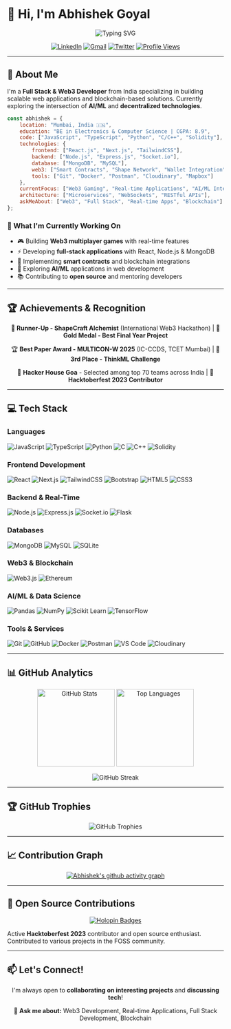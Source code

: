 # 👋 Hi, I'm Abhishek Goyal

<div align="center">
  
  ![Typing SVG](https://readme-typing-svg.herokuapp.com?font=Fira+Code&size=22&duration=3000&pause=1000&color=00D9FF&center=true&vCenter=true&width=600&lines=Full+Stack+Developer+%F0%9F%9A%80;Web3+%26+Blockchain%E2%9B%93;AI%2FML+Enthusiast+%F0%9F%A4%96;Open+Source+Contributor+%F0%9F%8C%9F;Building+Decentralized+Future!)

  [![LinkedIn](https://img.shields.io/badge/LinkedIn-Connect-0077B5?style=for-the-badge&logo=linkedin&logoColor=white)](https://www.linkedin.com/in/abhishek-goyal7/)
  [![Gmail](https://img.shields.io/badge/Gmail-Contact-D14836?style=for-the-badge&logo=gmail&logoColor=white)](mailto:abhishekgoyal1311@gmail.com)
  [![Twitter](https://img.shields.io/badge/Twitter-Follow-1DA1F2?style=for-the-badge&logo=twitter&logoColor=white)](https://x.com/Code_By_AG)
  [![Profile Views](https://komarev.com/ghpvc/?username=Abhishekgoyal007&label=Profile%20Views&color=00D9FF&style=for-the-badge)](https://github.com/Abhishekgoyal007)

</div>

---

## 🚀 About Me

I'm a **Full Stack & Web3 Developer** from India specializing in building scalable web applications and blockchain-based solutions. Currently exploring the intersection of **AI/ML** and **decentralized technologies**.

```javascript
const abhishek = {
    location: "Mumbai, India 🇮🇳",
    education: "BE in Electronics & Computer Science | CGPA: 8.9",
    code: ["JavaScript", "TypeScript", "Python", "C/C++", "Solidity"],
    technologies: {
        frontend: ["React.js", "Next.js", "TailwindCSS"],
        backend: ["Node.js", "Express.js", "Socket.io"],
        database: ["MongoDB", "MySQL"],
        web3: ["Smart Contracts", "Shape Network", "Wallet Integration"],
        tools: ["Git", "Docker", "Postman", "Cloudinary", "Mapbox"]
    },
    currentFocus: ["Web3 Gaming", "Real-time Applications", "AI/ML Integration"],
    architecture: ["Microservices", "WebSockets", "RESTful APIs"],
    askMeAbout: ["Web3", "Full Stack", "Real-time Apps", "Blockchain"]
};
```

### 🎯 What I'm Currently Working On
- 🎮 Building **Web3 multiplayer games** with real-time features
- ⚡ Developing **full-stack applications** with React, Node.js & MongoDB
- 🔗 Implementing **smart contracts** and blockchain integrations
- 🤖 Exploring **AI/ML** applications in web development
- 📚 Contributing to **open source** and mentoring developers

---

## 🏆 Achievements & Recognition

<div align="center">

🥈 **Runner-Up - ShapeCraft Alchemist** (International Web3 Hackathon) | 🥇 **Gold Medal - Best Final Year Project**

🏆 **Best Paper Award - MULTICON-W 2025** (IC-CCDS, TCET Mumbai) | 🥉 **3rd Place - ThinkML Challenge**

🌟 **Hacker House Goa** - Selected among top 70 teams across India | 🎃 **Hacktoberfest 2023 Contributor**

</div>

---

## 💻 Tech Stack

### Languages
![JavaScript](https://img.shields.io/badge/JavaScript-F7DF1E?style=for-the-badge&logo=javascript&logoColor=black)
![TypeScript](https://img.shields.io/badge/TypeScript-007ACC?style=for-the-badge&logo=typescript&logoColor=white)
![Python](https://img.shields.io/badge/Python-3776AB?style=for-the-badge&logo=python&logoColor=white)
![C](https://img.shields.io/badge/C-00599C?style=for-the-badge&logo=c&logoColor=white)
![C++](https://img.shields.io/badge/C++-00599C?style=for-the-badge&logo=cplusplus&logoColor=white)
![Solidity](https://img.shields.io/badge/Solidity-363636?style=for-the-badge&logo=solidity&logoColor=white)

### Frontend Development
![React](https://img.shields.io/badge/React.js-61DAFB?style=for-the-badge&logo=react&logoColor=black)
![Next.js](https://img.shields.io/badge/Next.js-000000?style=for-the-badge&logo=nextdotjs&logoColor=white)
![TailwindCSS](https://img.shields.io/badge/Tailwind-38B2AC?style=for-the-badge&logo=tailwind-css&logoColor=white)
![Bootstrap](https://img.shields.io/badge/Bootstrap-7952B3?style=for-the-badge&logo=bootstrap&logoColor=white)
![HTML5](https://img.shields.io/badge/HTML5-E34F26?style=for-the-badge&logo=html5&logoColor=white)
![CSS3](https://img.shields.io/badge/CSS3-1572B6?style=for-the-badge&logo=css3&logoColor=white)

### Backend & Real-Time
![Node.js](https://img.shields.io/badge/Node.js-339933?style=for-the-badge&logo=node.js&logoColor=white)
![Express.js](https://img.shields.io/badge/Express.js-000000?style=for-the-badge&logo=express&logoColor=white)
![Socket.io](https://img.shields.io/badge/Socket.io-010101?style=for-the-badge&logo=socket.io&logoColor=white)
![Flask](https://img.shields.io/badge/Flask-000000?style=for-the-badge&logo=flask&logoColor=white)

### Databases
![MongoDB](https://img.shields.io/badge/MongoDB-4EA94B?style=for-the-badge&logo=mongodb&logoColor=white)
![MySQL](https://img.shields.io/badge/MySQL-4479A1?style=for-the-badge&logo=mysql&logoColor=white)
![SQLite](https://img.shields.io/badge/SQLite-003B57?style=for-the-badge&logo=sqlite&logoColor=white)

### Web3 & Blockchain
![Web3.js](https://img.shields.io/badge/Web3.js-F16822?style=for-the-badge&logo=web3.js&logoColor=white)
![Ethereum](https://img.shields.io/badge/Ethereum-3C3C3D?style=for-the-badge&logo=ethereum&logoColor=white)

### AI/ML & Data Science
![Pandas](https://img.shields.io/badge/Pandas-150458?style=for-the-badge&logo=pandas&logoColor=white)
![NumPy](https://img.shields.io/badge/NumPy-013243?style=for-the-badge&logo=numpy&logoColor=white)
![Scikit Learn](https://img.shields.io/badge/Scikit_Learn-F7931E?style=for-the-badge&logo=scikit-learn&logoColor=white)
![TensorFlow](https://img.shields.io/badge/TensorFlow-FF6F00?style=for-the-badge&logo=tensorflow&logoColor=white)

### Tools & Services
![Git](https://img.shields.io/badge/Git-F05032?style=for-the-badge&logo=git&logoColor=white)
![GitHub](https://img.shields.io/badge/GitHub-181717?style=for-the-badge&logo=github&logoColor=white)
![Docker](https://img.shields.io/badge/Docker-2496ED?style=for-the-badge&logo=docker&logoColor=white)
![Postman](https://img.shields.io/badge/Postman-FF6C37?style=for-the-badge&logo=postman&logoColor=white)
![VS Code](https://img.shields.io/badge/VS_Code-007ACC?style=for-the-badge&logo=visual-studio-code&logoColor=white)
![Cloudinary](https://img.shields.io/badge/Cloudinary-3448C5?style=for-the-badge&logo=cloudinary&logoColor=white)

---

## 📊 GitHub Analytics

<p align="center">
  <img 
    src="https://github-readme-stats.vercel.app/api?username=Abhishekgoyal007&show_icons=true&theme=tokyonight&include_all_commits=true&hide_border=true" 
    height="180em" 
    alt="GitHub Stats"
  />
  <img 
    src="https://github-readme-stats.vercel.app/api/top-langs/?username=Abhishekgoyal007&layout=compact&langs_count=8&theme=tokyonight&hide_border=true" 
    height="180em" 
    alt="Top Languages"
  />
</p>

<p align="center">
  <img 
    src="https://streak-stats.demolab.com/?user=Abhishekgoyal007&theme=tokyonight&hide_border=true" 
    alt="GitHub Streak"
  />
</p>

---

## 🏆 GitHub Trophies

<div align="center">
  <img src="https://github-profile-trophy.vercel.app/?username=Abhishekgoyal007&theme=tokyonight&no-frame=true&no-bg=true&margin-w=4&row=2&column=4" alt="GitHub Trophies"/>
</div>

---

## 📈 Contribution Graph

<div align="center">
  
[![Abhishek's github activity graph](https://github-readme-activity-graph.vercel.app/graph?username=Abhishekgoyal007&theme=tokyo-night&hide_border=true)](https://github.com/Abhishekgoyal007)

</div>

---

## 🤝 Open Source Contributions

<div align="center">
  
[![Holopin Badges](https://holopin.me/abhishekgoyal007)](https://holopin.io/@abhishekgoyal007)

</div>

Active **Hacktoberfest 2023** contributor and open source enthusiast. Contributed to various projects in the FOSS community.

---

## 📫 Let's Connect!

<div align="center">

I'm always open to **collaborating on interesting projects** and **discussing tech**!

💬 **Ask me about:** Web3 Development, Real-time Applications, Full Stack Development, Blockchain

</div>
